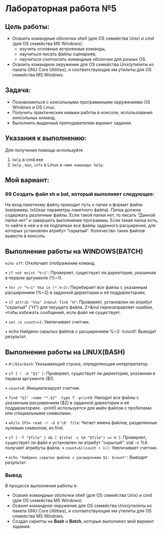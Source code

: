 # Лабораторная работа №5

## Цель работы:
-  Освоить командные оболочки *shell* (для OS семейства Unix) и *cmd* (для OS семейства MS Windows):
    - изучить основные встроенные команды,
    - научиться писать файлы сценариев,
    - научиться соотносить командные оболочки для разных OS.
-  Освоить командное окружение для OS семейства Unix(утилиты из пакета GNU Core Utilities), и соответствующие им утилиты для OS семейства MS Windows.

## Задача:
-  Познакомиться с консольными программными окружениями OS Windows и OS Linux.
-  Получить практические навыки работы в консоли, использования консольных команд.
-  Выполнить выданный преподавателем вариант задания.

## Указания к выполнению:
Для получения помощи используйте
1. `help` в cmd.exe
2. `help` , `man`, `info` в Linux и `<имя команды> ­­help`.

## Мой вариант:
### **69** Создать файл sh и bat, который выполняет следующее: 
На вход пакетному файлу приходит путь к папке и формат файла (например, txt)(как параметры пакетного файла). Папка должна содержать различные файлы. Если такой папки нет, то писать “Данной папки нет” и завершить выполнение программы. Если такая папка есть, то найти в ней и в ее подпапках все файлы заданного расширения, для которых установлен атрибут “скрытый”. Количество таких файлов вывести в консоль.


## Выполнение работы на WINDOWS(BATCH)
```echo off```: Отключает отображение команд.

• ```if not exist "%~1"```: Проверяет, существует ли директория, указанная в первом аргументе (%~1).

• ```for /r "%~1" %%a in (*.%~2)```: Перебирает все файлы с указанным расширением (%~2) в заданной директории и её поддиректориях.

• ```if attrib "%%a" 2>&nul find "H"```: Проверяет, установлен ли атрибут "скрытый" ("H") для текущего файла. 2>&nul перенаправляет ошибки, чтобы избежать сообщений, если файл не существует.

• ```set /a count+=1```: Увеличивает счетчик.

• echo Найдено скрытых файлов с расширением %~2: !count!: Выводит результат.


## Выполнение работы на LINUX(BASH)

• ```#!/bin/bash```: Указывающий строка, определяющая интерпретатор.

• ```if [ ! -d "$1" ]```: Проверяет, существует ли директория, указанная в первом аргументе ($1).

• ```count=0```: Инициализирует счетчик.

• ```find "$1" -name "*.$2" -type f -print0```: Находит все файлы с указанным расширением ($2) в заданной директории и её поддиректориях. -print0 используется для имён файлов с пробелами или специальными символами.

• ```while IFS= read -r -d $'\0' file```: Читает имена файлов, разделенные нулевым символом, из find.

• ```if [ -f "$file" ] && [ $(stat -c %A "$file") == H ]```: Проверяет, существует ли файл и установлен ли атрибут "скрытый". stat -c %A получает атрибуты файла.
• ```count=$((count + 1))```: Увеличивает счетчик.

• ```echo "Найдено скрытых файлов с расширением $2: $count"```: Выводит результат.

### Вывод

В процессе выполнения работы я:
-    Освоил командные оболочки shell (для OS семейства Unix) и cmd (для OS семейства MS Windows)
-    Освоил командное окружение для OS семейства Unix(утилиты из пакета GNU Core Utilities), и соответствующие им утилиты для OS семейства MS Windows.
-    Создал скрипты на **Bash** и **Batch**, которые выполняют мой вариант задания.

